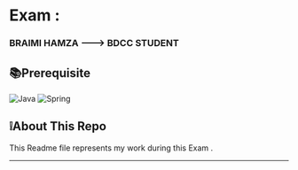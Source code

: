 # Exam :

### BRAIMI HAMZA  ---> BDCC STUDENT 

## 📚Prerequisite

![Java](https://img.shields.io/badge/java-%23ED8B00.svg?style=for-the-badge&logo=openjdk&logoColor=white)
![Spring](https://img.shields.io/badge/spring-%236DB33F.svg?style=for-the-badge&logo=spring&logoColor=white)



## ❕About This Repo

This Readme file represents my work during this Exam .



************************************************************************************************************************************************************************